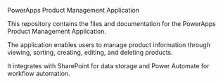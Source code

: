PowerApps Product Management Application



This repository contains the files and documentation for the PowerApps Product Management Application.

The application enables users to manage product information through viewing, sorting, creating, editing, and deleting products. 

It integrates with SharePoint for data storage and Power Automate for workflow automation.
